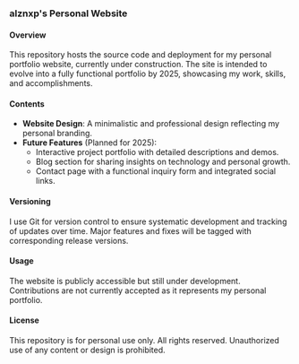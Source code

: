### alznxp's Personal Website  

#### Overview  
This repository hosts the source code and deployment for my personal portfolio website, currently under construction. The site is intended to evolve into a fully functional portfolio by 2025, showcasing my work, skills, and accomplishments.  

#### Contents  
- **Website Design**: A minimalistic and professional design reflecting my personal branding.  
- **Future Features** (Planned for 2025):  
  - Interactive project portfolio with detailed descriptions and demos.  
  - Blog section for sharing insights on technology and personal growth.  
  - Contact page with a functional inquiry form and integrated social links.  

#### Versioning  
I use Git for version control to ensure systematic development and tracking of updates over time. Major features and fixes will be tagged with corresponding release versions.  

#### Usage  
The website is publicly accessible but still under development. Contributions are not currently accepted as it represents my personal portfolio.  

#### License  
This repository is for personal use only. All rights reserved. Unauthorized use of any content or design is prohibited.  
